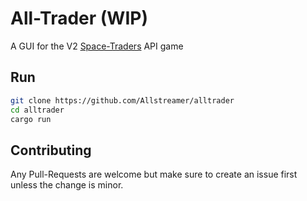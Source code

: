 # All-Trader (WIP)
A GUI for the V2 [Space-Traders](spacetraders.io) API game

## Run
```bash
git clone https://github.com/Allstreamer/alltrader
cd alltrader
cargo run
```

## Contributing
Any Pull-Requests are welcome but make sure to create an issue first unless the change is minor.
